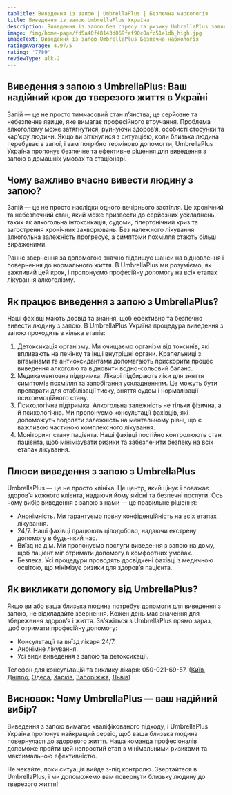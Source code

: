 ```yaml
---
tabTitle: Виведення із запою | UmbrellaPlus | Безпечна наркологія
title: Виведення із запою UmbrellaPlus Україна
description: Виведення із запою без стресу та ризику UmbrellaPlus завжди поруч
image: /img/home-page/fd5a40f48143d869fef90c0afc51e1db_high.jpg
imageText: Виведення із запою UmbrellaPlus Безпечна наркологія
ratingAvarage: 4.97/5
rating: '7789'
reviewType: alk-2
---
```


## Виведення з запою з UmbrellaPlus: Ваш надійний крок до тверезого життя в Україні

Запій — це не просто тимчасовий стан п’янства, це серйозне та небезпечне явище, яке вимагає професійного втручання. Проблема алкоголізму може затягнутися, руйнуючи здоров’я, особисті стосунки та кар'єру людини. Якщо ви зіткнулися з ситуацією, коли близька людина перебуває в запої, і вам потрібно терміново допомогти, UmbrellaPlus Україна пропонує безпечне та ефективне рішення для виведення з запою в домашніх умовах та стаціонарі.

## Чому важливо вчасно вивести людину з запою?

Запій — це не просто наслідки одного вечірнього застілля. Це хронічний та небезпечний стан, який може призвести до серйозних ускладнень, таких як алкогольна інтоксикація, судоми, гіпертонічний криз та загострення хронічних захворювань. Без належного лікування алкогольна залежність прогресує, а симптоми похмілля стають більш вираженими.

Раннє звернення за допомогою значно підвищує шанси на відновлення і повернення до нормального життя. В UmbrellaPlus ми розуміємо, як важливий цей крок, і пропонуємо професійну допомогу на всіх етапах лікування алкоголізму.

## Як працює виведення з запою з UmbrellaPlus?

Наші фахівці мають досвід та знання, щоб ефективно та безпечно вивести людину з запою. В UmbrellaPlus Україна процедура виведення з запою проходить в кілька етапів:

1. Детоксикація організму. Ми очищаємо організм від токсинів, які впливають на печінку та інші внутрішні органи. Крапельниці з вітамінами та антиоксидантами допомагають прискорити процес виведення алкоголю та відновити водно-сольовий баланс. 
2. Медикаментозна підтримка. Лікарі підбирають ліки для зняття симптомів похмілля та запобігання ускладненням. Це можуть бути препарати для стабілізації тиску, зняття судом і нормалізації психоемоційного стану. 
3. Психологічна підтримка. Алкогольна залежність не тільки фізична, а й психологічна. Ми пропонуємо консультації фахівців, які допоможуть подолати залежність на ментальному рівні, що є важливою частиною комплексного лікування. 
4. Моніторинг стану пацієнта. Наші фахівці постійно контролюють стан пацієнта, щоб мінімізувати ризики та забезпечити безпеку на всіх етапах лікування. 

## Плюси виведення з запою з UmbrellaPlus

UmbrellaPlus — це не просто клініка. Це центр, який цінує і поважає здоров’я кожного клієнта, надаючи йому якісні та безпечні послуги. Ось чому вибір виведення з запою з нами — це правильне рішення:

* Анонімність. Ми гарантуємо повну конфіденційність на всіх етапах лікування.
* 24/7. Наші фахівці працюють цілодобово, надаючи екстрену допомогу в будь-який час.
* Виїзд на дім. Ми пропонуємо послуги виведення з запою на дому, щоб пацієнт міг отримати допомогу в комфортних умовах.
* Безпека. Усі процедури проводять досвідчені фахівці з медичною освітою, що мінімізує ризики для здоров’я пацієнта.

## Як викликати допомогу від UmbrellaPlus?

Якщо ви або ваша близька людина потребує допомоги для виведення з запою, не відкладайте звернення. Кожен день має значення для збереження здоров’я і життя. Зв’яжіться з UmbrellaPlus прямо зараз, щоб отримати професійну допомогу:

* Консультації та виїзд лікаря 24/7.
* Анонімне лікування.
* Усі види виведення з запою та детоксикації.

Телефон для консультацій та виклику лікаря: 050-021-69-57. ([Київ](https://umbrella-plus.com.ua/uk/kiev/), [Дніпро](https://umbrella-plus.com.ua/uk/dnepr/), [Одеса](https://umbrella-plus.com.ua/uk/lechenie-alc/), [Харків](https://umbrella-plus.com.ua/uk/kharkiv/), [Запоріжжя](https://umbrella-plus.com.ua/uk/zaporozie/), [Львів](https://umbrella-plus.com.ua/uk/lviv/))

## Висновок: Чому UmbrellaPlus — ваш надійний вибір?

Виведення з запою вимагає кваліфікованого підходу, і UmbrellaPlus Україна пропонує найкращий сервіс, щоб ваша близька людина повернулася до здорового життя. Наша команда професіоналів допоможе пройти цей непростий етап з мінімальними ризиками та максимальною ефективністю.

Не чекайте, поки ситуація вийде з-під контролю. Звертайтеся в UmbrellaPlus, і ми допоможемо вам повернути близьку людину до тверезого життя!

